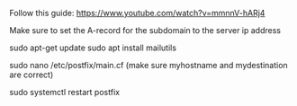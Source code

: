 Follow this guide: https://www.youtube.com/watch?v=mmnnV-hARj4

Make sure to set the A-record for the subdomain to the server ip address

sudo apt-get update
sudo apt install mailutils

sudo nano /etc/postfix/main.cf
(make sure myhostname and mydestination are correct)

sudo systemctl restart postfix


